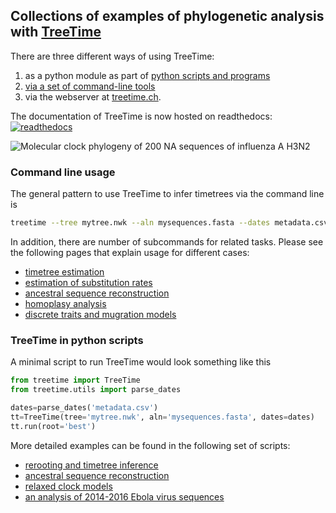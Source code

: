 ## Collections of examples of phylogenetic analysis with [TreeTime](https://github.com/neherlab/treetime)

There are three different ways of using TreeTime:
 1. as a python module as part of [python scripts and programs](#treetime-in-python-scripts)
 2. [via a set of command-line tools](#command-line-usage)
 3. via the webserver at [treetime.ch](http://treetime.ch).

The documentation of TreeTime is now hosted on readthedocs: [![readthedocs](https://readthedocs.org/projects/treetime/badge/)](https://treetime.readthedocs.io/en/latest/)


![Molecular clock phylogeny of 200 NA sequences of influenza A H3N2](https://raw.githubusercontent.com/neherlab/treetime_examples/master/figures/tree_and_clock.png)

### Command line usage
The general pattern to use TreeTime to infer timetrees via the command line is
```bash
treetime --tree mytree.nwk --aln mysequences.fasta --dates metadata.csv
```
In addition, there are number of subcommands for related tasks.
Please see the following pages that explain usage for different cases:
 * [timetree estimation](https://treetime.readthedocs.io/en/latest/tutorials/timetree.html)
 * [estimation of substitution rates](https://treetime.readthedocs.io/en/latest/tutorials/clock.html)
 * [ancestral sequence reconstruction](https://treetime.readthedocs.io/en/latest/tutorials/ancestral.html)
 * [homoplasy analysis](https://treetime.readthedocs.io/en/latest/tutorials/homoplasy.html)
 * [discrete traits and mugration models](https://treetime.readthedocs.io/en/latest/tutorials/mugration.html)


### TreeTime in python scripts
A minimal script to run TreeTime would look something like this
```python
from treetime import TreeTime
from treetime.utils import parse_dates

dates=parse_dates('metadata.csv')
tt=TreeTime(tree='mytree.nwk', aln='mysequences.fasta', dates=dates)
tt.run(root='best')
```
More detailed examples can be found in the following set of scripts:
 * [rerooting and timetree inference](scripts/rerooting_and_timetrees.py)
 * [ancestral sequence reconstruction](scripts/ancestral.py)
 * [relaxed clock models](scripts/relaxed_clock.py)
 * [an analysis of 2014-2016 Ebola virus sequences](scripts/ebola.py)
